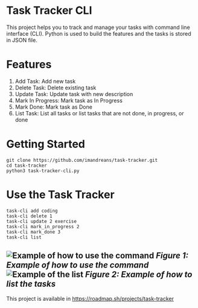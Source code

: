 # Task Tracker CLI
This project helps you to track and manage your tasks with command line interface (CLI). Python is used to build the features and the tasks is stored in JSON file.
# Features
1. Add Task: Add new task
2. Delete Task: Delete existing task
3. Update Task: Update task with new description
4. Mark In Progress: Mark task as In Progress
5. Mark Done: Mark task as Done
6. List Task: List all tasks or list tasks that are not done, in progress, or done
# Getting Started
```
git clone https://github.com/imandreans/task-tracker.git
cd task-tracker
python3 task-tracker-cli.py
```
# Use the Task Tracker
```
task-cli add coding
task-cli delete 1
task-cli update 2 exercise
task-cli mark_in_progress 2
task-cli mark_done 3
task-cli list
```
![Example of how to use the command](https://github.com/user-attachments/assets/a7abb0c5-cccd-44b9-99f7-b993a9b78477)
*Figure 1: Example of how to use the command*
![Example of the list](https://github.com/user-attachments/assets/8568ea45-7c72-4217-84f3-137a0422d1bf)
*Figure 2: Example of how to list the tasks*
---
This project is available in https://roadmap.sh/projects/task-tracker
